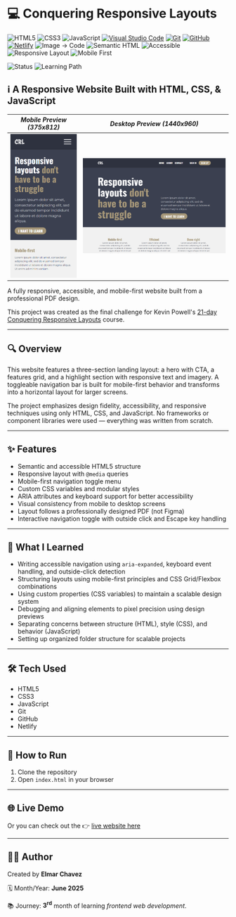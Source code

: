# 💻 Conquering Responsive Layouts

![HTML5](https://img.shields.io/badge/HTML5-E34F26?style=for-the-badge&logo=html5&logoColor=white)
![CSS3](https://img.shields.io/badge/CSS3-1572B6?style=for-the-badge&logo=css3&logoColor=white)
![JavaScript](https://img.shields.io/badge/JavaScript-F7DF1E?style=for-the-badge&logo=javascript&logoColor=black)
[![Visual Studio Code](https://img.shields.io/badge/VS%20Code-007ACC?style=for-the-badge&logo=visual-studio-code&logoColor=white)](https://code.visualstudio.com/)
[![Git](https://img.shields.io/badge/Git-F05032?style=for-the-badge&logo=git&logoColor=white)](https://git-scm.com/)
[![GitHub](https://img.shields.io/badge/GitHub-181717?style=for-the-badge&logo=github&logoColor=white)](https://github.com/)
[![Netlify](https://img.shields.io/badge/Netlify-00C7B7?style=for-the-badge&logo=netlify&logoColor=white)](https://www.netlify.com/)
![Image → Code](https://img.shields.io/badge/Image%20→%20Code-✔️-6a1b9a?style=for-the-badge&labelColor=2e003e&logoColor=white)
![Semantic HTML](https://img.shields.io/badge/Semantic%20HTML-ff9800?style=for-the-badge)
![Accessible](https://img.shields.io/badge/Accessibility-A11Y-0052cc?style=for-the-badge)
![Responsive Layout](https://img.shields.io/badge/Responsive%20Layout-Full%20Support-blue?style=for-the-badge)
![Mobile First](https://img.shields.io/badge/Mobile--First-Design-orange?style=for-the-badge)

![Status](https://img.shields.io/badge/status-complete-brightgreen)
![Learning Path](https://img.shields.io/badge/learning%20path-month%203-blue)

## ℹ️ A Responsive Website Built with HTML, CSS, & JavaScript

| _Mobile Preview (375x812)_                       | _Desktop Preview (1440x960)_                        |
| ------------------------------------------------ | --------------------------------------------------- |
| ![Mobile](./img/site-preview-mobile_375x812.png) | ![Desktop](./img/site-preview-desktop_1440x960.png) |

A fully responsive, accessible, and mobile-first website built from a professional PDF design.

This project was created as the final challenge for Kevin Powell's [21-day Conquering Responsive Layouts](https://courses.kevinpowell.co/conquering-responsive-layouts) course.

---

## 🔍 Overview

This website features a three-section landing layout: a hero with CTA, a features grid, and a highlight section with responsive text and imagery. A toggleable navigation bar is built for mobile-first behavior and transforms into a horizontal layout for larger screens.

The project emphasizes design fidelity, accessibility, and responsive techniques using only HTML, CSS, and JavaScript. No frameworks or component libraries were used — everything was written from scratch.

---

## ✨ Features

- Semantic and accessible HTML5 structure
- Responsive layout with `@media` queries
- Mobile-first navigation toggle menu
- Custom CSS variables and modular styles
- ARIA attributes and keyboard support for better accessibility
- Visual consistency from mobile to desktop screens
- Layout follows a professionally designed PDF (not Figma)
- Interactive navigation toggle with outside click and Escape key handling

---

## 🧠 What I Learned

- Writing accessible navigation using `aria-expanded`, keyboard event handling, and outside-click detection
- Structuring layouts using mobile-first principles and CSS Grid/Flexbox combinations
- Using custom properties (CSS variables) to maintain a scalable design system
- Debugging and aligning elements to pixel precision using design previews
- Separating concerns between structure (HTML), style (CSS), and behavior (JavaScript)
- Setting up organized folder structure for scalable projects

---

## 🛠️ Tech Used

- HTML5
- CSS3
- JavaScript
- Git
- GitHub
- Netlify

---

## 🚀 How to Run

1. Clone the repository
2. Open `index.html` in your browser

---

## 🌐 Live Demo

Or you can check out the 👉 [live website here](LINK)

---

## 🧑‍💻 Author

Created by **Elmar Chavez**

🗓️ Month/Year: **June 2025**

📚 Journey: **3<sup>rd</sup>** month of learning _frontend web development_.

<!--

GITHUB TAGS:
html css javascript vscode git github netlify 3rd-month project

-->
